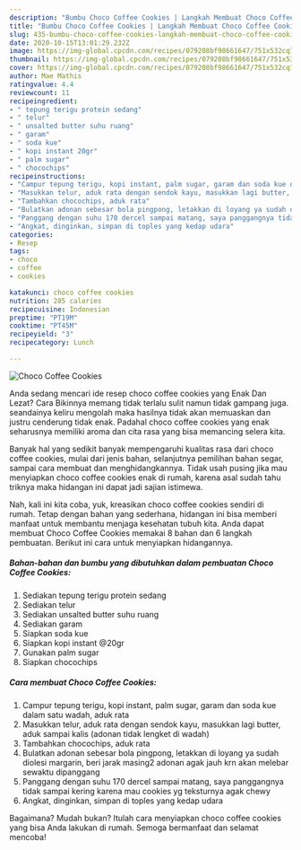 ```yaml
---
description: "Bumbu Choco Coffee Cookies | Langkah Membuat Choco Coffee Cookies Yang Lezat"
title: "Bumbu Choco Coffee Cookies | Langkah Membuat Choco Coffee Cookies Yang Lezat"
slug: 435-bumbu-choco-coffee-cookies-langkah-membuat-choco-coffee-cookies-yang-lezat
date: 2020-10-15T13:01:29.232Z
image: https://img-global.cpcdn.com/recipes/079208bf98661647/751x532cq70/choco-coffee-cookies-foto-resep-utama.jpg
thumbnail: https://img-global.cpcdn.com/recipes/079208bf98661647/751x532cq70/choco-coffee-cookies-foto-resep-utama.jpg
cover: https://img-global.cpcdn.com/recipes/079208bf98661647/751x532cq70/choco-coffee-cookies-foto-resep-utama.jpg
author: Mae Mathis
ratingvalue: 4.4
reviewcount: 11
recipeingredient:
- " tepung terigu protein sedang"
- " telur"
- " unsalted butter suhu ruang"
- " garam"
- " soda kue"
- " kopi instant 20gr"
- " palm sugar"
- " chocochips"
recipeinstructions:
- "Campur tepung terigu, kopi instant, palm sugar, garam dan soda kue dalam satu wadah, aduk rata"
- "Masukkan telur, aduk rata dengan sendok kayu, masukkan lagi butter, aduk sampai kalis (adonan tidak lengket di wadah)"
- "Tambahkan chocochips, aduk rata"
- "Bulatkan adonan sebesar bola pingpong, letakkan di loyang ya sudah diolesi margarin, beri jarak masing2 adonan agak jauh krn akan melebar sewaktu dipanggang"
- "Panggang dengan suhu 170 dercel sampai matang, saya panggangnya tidak sampai kering karena mau cookies yg teksturnya agak chewy"
- "Angkat, dinginkan, simpan di toples yang kedap udara"
categories:
- Resep
tags:
- choco
- coffee
- cookies

katakunci: choco coffee cookies 
nutrition: 285 calories
recipecuisine: Indonesian
preptime: "PT19M"
cooktime: "PT45M"
recipeyield: "3"
recipecategory: Lunch

---
```



![Choco Coffee Cookies](https://img-global.cpcdn.com/recipes/079208bf98661647/751x532cq70/choco-coffee-cookies-foto-resep-utama.jpg)

Anda sedang mencari ide resep choco coffee cookies yang Enak Dan Lezat? Cara Bikinnya memang tidak terlalu sulit namun tidak gampang juga. seandainya keliru mengolah maka hasilnya tidak akan memuaskan dan justru cenderung tidak enak. Padahal choco coffee cookies yang enak seharusnya memiliki aroma dan cita rasa yang bisa memancing selera kita.

Banyak hal yang sedikit banyak mempengaruhi kualitas rasa dari choco coffee cookies, mulai dari jenis bahan, selanjutnya pemilihan bahan segar, sampai cara membuat dan menghidangkannya. Tidak usah pusing jika mau menyiapkan choco coffee cookies enak di rumah, karena asal sudah tahu triknya maka hidangan ini dapat jadi sajian istimewa.




Nah, kali ini kita coba, yuk, kreasikan choco coffee cookies sendiri di rumah. Tetap dengan bahan yang sederhana, hidangan ini bisa memberi manfaat untuk membantu menjaga kesehatan tubuh kita. Anda dapat membuat Choco Coffee Cookies memakai 8 bahan dan 6 langkah pembuatan. Berikut ini cara untuk menyiapkan hidangannya.

<!--inarticleads1-->

##### Bahan-bahan dan bumbu yang dibutuhkan dalam pembuatan Choco Coffee Cookies:

1. Sediakan  tepung terigu protein sedang
1. Sediakan  telur
1. Sediakan  unsalted butter suhu ruang
1. Sediakan  garam
1. Siapkan  soda kue
1. Siapkan  kopi instant @20gr
1. Gunakan  palm sugar
1. Siapkan  chocochips




<!--inarticleads2-->

##### Cara membuat Choco Coffee Cookies:

1. Campur tepung terigu, kopi instant, palm sugar, garam dan soda kue dalam satu wadah, aduk rata
1. Masukkan telur, aduk rata dengan sendok kayu, masukkan lagi butter, aduk sampai kalis (adonan tidak lengket di wadah)
1. Tambahkan chocochips, aduk rata
1. Bulatkan adonan sebesar bola pingpong, letakkan di loyang ya sudah diolesi margarin, beri jarak masing2 adonan agak jauh krn akan melebar sewaktu dipanggang
1. Panggang dengan suhu 170 dercel sampai matang, saya panggangnya tidak sampai kering karena mau cookies yg teksturnya agak chewy
1. Angkat, dinginkan, simpan di toples yang kedap udara




Bagaimana? Mudah bukan? Itulah cara menyiapkan choco coffee cookies yang bisa Anda lakukan di rumah. Semoga bermanfaat dan selamat mencoba!
